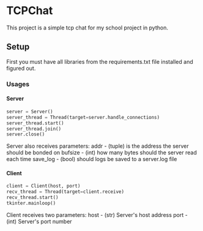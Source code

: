 # TCPChat

This project is a simple tcp chat for my school project in python.

## Setup

First you must have all libraries from the requirements.txt file
installed and figured out.

### Usages

#### Server

```py
server = Server()
server_thread = Thread(target=server.handle_connections)
server_thread.start()
server_thread.join()
server.close()
```

Server also receives parameters:
addr - (tuple) is the address the server should be bonded on
bufsize - (int) how many bytes should the server read each time
save_log - (bool) should logs be saved to a server.log file

#### Client

```py
client = Client(host, port)
recv_thread = Thread(target=client.receive)
recv_thread.start()
tkinter.mainloop()
```

Client receives two parameters:
host - (str) Server's host address
port - (int) Server's port number
